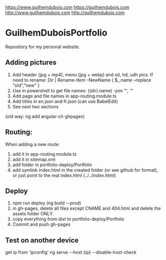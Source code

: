 https://www.guilhemdubois.com
https://guilhemdubois.com
http://www.guilhemdubois.com
http://guilhemdubois.com

# GuilhemDuboisPortfolio
Repository for my personal website.

## Adding pictures
1. Add header (jpg + mp4), menu (jpg + webp) and sd, hd, udh pics. If need to rename: Dir | Rename-Item –NewName { $_.name –replace "old","new" }
1. Use in powershell to get file names: ((dir).name) -join "', '"
1. Add page and file names in app-routing.module.ts
1. Add titles in en.json and fr.json (can use BabelEdit)
1. See next two sections

(old way: ng add angular-cli-ghpages)
## Routing:
When adding a new route:
1. add it in app-routing.module.ts
1. add it in sitemap.xml
2. add folder in portfolio-deploy/Portfolio
1. add symlink index.html in the created folder (or see github for format), or just point to the real index.html (../../index.html)

## Deploy
1. npm run deploy (ng build --prod)
1. in gh-pages, delete all files except CNAME and 404.html and delete the assets folder ONLY.
1. copy everything from dist to portfolio-deploy/Portfolio
1. Commit and push gh-pages

## Test on another device
get ip from 'ipconfig'
ng serve --host {ip} --disable-host-check